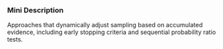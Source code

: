 ### Mini Description

Approaches that dynamically adjust sampling based on accumulated evidence, including early stopping criteria and sequential probability ratio tests.
